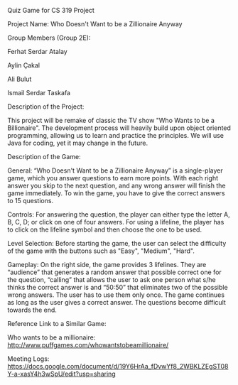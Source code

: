 Quiz Game for CS 319 Project

Project Name: Who Doesn't Want to be a Zillionaire Anyway 


Group Members (Group 2E):

Ferhat Serdar Atalay

Aylin Çakal

Ali Bulut

Ismail Serdar Taskafa


Description of the Project: 

This project will be remake of classic the TV show "Who Wants to be a Billionaire". 
The development process will heavily build upon object oriented programming, allowing us to learn and practice the principles. We will use Java for coding, yet it may change in the future.

Description of the Game:

General: “Who Doesn't Want to be a Zillionaire Anyway” is a single-player game, which you answer questions to earn more points. With each right answer you skip to the next question, and any wrong answer will finish the game immediately. To win the game, you have to give the correct answers to 15 questions.

Controls: For answering the question, the player can either type the letter A, B, C, D; or click on one of four answers. For using a lifeline, the player has to click on the lifeline symbol and then choose the one to be used. 

Level Selection: Before starting the game, the user can select the difficulty of the game with the buttons such as "Easy", "Medium", "Hard".

Gameplay: On the right side, the game provides 3 lifelines. They are “audience” that generates a random answer that possible correct one for the question, “calling” that allows the user to ask one person what s/he thinks the correct answer is and “50:50” that eliminates two of the possible wrong answers. The user has to use them only once. The game continues as long as the user gives a correct answer. The questions become difficult towards the end.

Reference Link to a Similar Game:

Who wants to be a millionaire:  http://www.puffgames.com/whowantstobeamillionaire/

Meeting Logs: https://docs.google.com/document/d/19Y6HrAa_fDvwYf8_2WBKLZEgST08Y-a-xasY4h3wSpU/edit?usp=sharing
